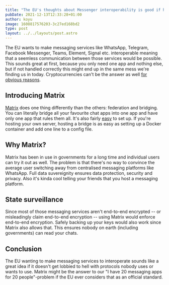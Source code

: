 ```yaml
---
title: "The EU's thoughts about Messenger interoperability is good if handled correctly"
pubDate: 2021-12-13T12:33:28+01:00
author: koyu
image: 1608817576203-3c27ed168bd2
type: post
layout: ../../layouts/post.astro
---
```


The EU wants to make messaging services like WhatsApp, Telegram, Facebook Messenger, Teams, Element, Signal etc. interoperable meaning that a seemless communication between those services would be possible. This sounds great at first, because you only need one app and nothing else, but if not handled correctly this might end up in the same mess we're finding us in today. Cryptocurrencies can't be the answer as well [for obvious reasons](/why-ai-cryptocurrency-metaverse-and-all-that-crap-doesnt-matter/).

## Introducing Matrix

[Matrix](https://matrix.org) does one thing differently than the others: federation and bridging. You can literally bridge all your favourite chat apps into one app and have only one app that rules them all. It's also fairly [easy](https://t2bot.io) to set up. If you're hosting your own server, hosting a bridge is as easy as setting up a Docker container and add one line to a config file.

## Why Matrix?

Matrix has been in use in governments for a long time and individual users can try it out as well. The problem is that there's no way to convince the average user switching away from centralised messaging platforms like WhatsApp. Full data suvereignity ensures data protection, security and privacy. Also it's kinda cool telling your friends that you host a messaging platform.

## State surveillance

Since most of those messaging services aren't end-to-end encrypted -- or misleadingly claim end-to-end encryption -- using Matrix would enforce end-to-end encryption. Safely backing up your keys would also work since Matrix also allows that. This ensures nobody on earth (including governments) can read your chats.

## Conclusion

The EU wanting to make messaging services to interoperate sounds like a great idea if it doesn't get lobbied to hell with protocols nobody uses or wants to use. Matrix might be the answer to our "I have 20 messaging apps for 20 people"-problem if the EU ever considers that as an official standard.